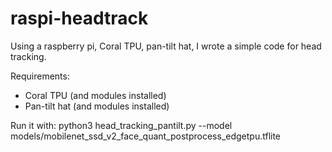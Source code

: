 # raspi-headtrack
Using a raspberry pi, Coral TPU, pan-tilt hat, I wrote a simple code for head tracking.

Requirements: 
- Coral TPU (and modules installed)
- Pan-tilt hat (and modules installed)

Run it with:
python3 head_tracking_pantilt.py --model models/mobilenet_ssd_v2_face_quant_postprocess_edgetpu.tflite


